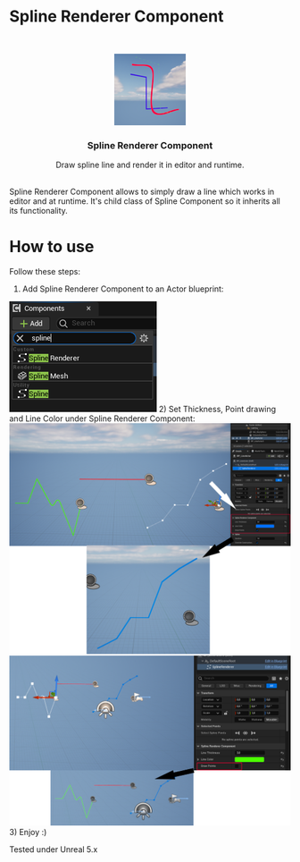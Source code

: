 # Spline Renderer Component

<br/>
<p align="center">
  <a href="https://github.com/kamesenin/SplineRendererComponent">
    <img src="SplineRendererComponent/Resources/Icon128.png" alt="Logo" width="128" height="128">
  </a>

  <h3 align="center">Spline Renderer Component</h3>

  <p align="center">
    Draw spline line and render it in editor and runtime.
    <br/>
    <br/>
  </p>
</p>

Spline Renderer Component allows to simply draw a line which works in editor and at runtime. It's child class of Spline Component so it inherits all its functionality.

# How to use

Follow these steps:

1) Add Spline Renderer Component to an Actor blueprint:
<img src="SplineRendererComponent/Resources/AddComponent.png">
2) Set Thickness, Point drawing and Line Color under Spline Renderer Component:
<img src="SplineRendererComponent/Resources/Example1.png">
<img src="SplineRendererComponent/Resources/Example2.png">
3) Enjoy :)

Tested under Unreal 5.x
